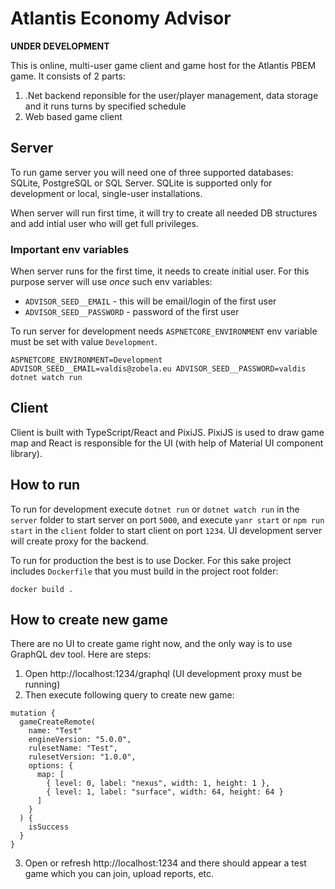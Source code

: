 # Atlantis Economy Advisor

**UNDER DEVELOPMENT**


This is online, multi-user game client and game host for the Atlantis PBEM game. It consists of 2 parts:

1. .Net backend reponsible for the user/player management, data storage and it runs turns by specified schedule
2. Web based game client

## Server

To run game server you will need one of three supported databases: SQLite, PostgreSQL or SQL Server.
SQLite is supported only for development or local, single-user installations.

When server will run first time, it will try to create all needed DB structures and add intial user who will get full privileges.

### Important env variables

When server runs for the first time, it needs to create initial user. For this purpose server will use _once_ such env variables:

* `ADVISOR_SEED__EMAIL` - this will be email/login of the first user
* `ADVISOR_SEED__PASSWORD` - password of the first user


To run server for development needs `ASPNETCORE_ENVIRONMENT` env variable must be set with value `Development`.

```
ASPNETCORE_ENVIRONMENT=Development ADVISOR_SEED__EMAIL=valdis@zobela.eu ADVISOR_SEED__PASSWORD=valdis dotnet watch run
```

## Client

Client is built with TypeScript/React and PixiJS. PixiJS is used to draw game map and React is responsible for the UI (with help of
Material UI component library).


## How to run

To run for development execute `dotnet run` or `dotnet watch run` in the `server` folder to start server on port `5000`, and execute
`yanr start` or `npm run start` in the `client` folder to start client on port `1234`. UI development server will create proxy for the
backend.


To run for production the best is to use Docker. For this sake project includes `Dockerfile` that you must build in the project root folder:

```
docker build .
```

## How to create new game

There are no UI to create game right now, and the only way is to use GraphQL dev tool. Here are steps:

1. Open http://localhost:1234/graphql (UI development proxy must be running)
2. Then execute following query to create new game:

```
mutation {
  gameCreateRemote(
    name: "Test"
    engineVersion: "5.0.0",
    rulesetName: "Test",
    rulesetVersion: "1.0.0",
    options: {
      map: [
        { level: 0, label: "nexus", width: 1, height: 1 },
        { level: 1, label: "surface", width: 64, height: 64 }
      ]
    }
  ) {
    isSuccess
  }
}
```

3. Open or refresh http://localhost:1234 and there should appear a test game which you can join, upload reports, etc.
